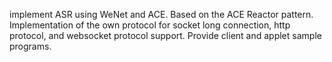 implement ASR using WeNet and ACE. Based on the ACE Reactor pattern. Implementation of the own protocol for socket long connection, http protocol, and websocket protocol support. Provide client and applet sample programs.

